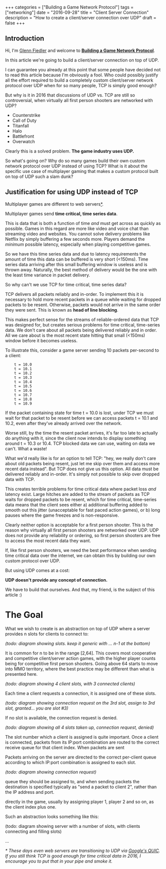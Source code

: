+++
categories = ["Building a Game Network Protocol"]
tags = ["networking"]
date = "2016-09-28"
title = "Client Server Connection"
description = "How to create a client/server connection over UDP"
draft = false
+++

## Introduction

Hi, I'm [Glenn Fiedler](/about) and welcome to **[Building a Game Network Protocol](/categories/building-a-game-network-protocol/)**.

In this article we're going to build a client/server connection on top of UDP.

I can guarantee you already at this point that some people have decided not to read this article because I'm obviously a fool. Who could possibly justify all the effort required to build a completely custom client/server network protocol over UDP when for so many people, TCP is simply good enough?

But why is it in 2016 that discussions of UDP vs. TCP are still so controversial, when virtually all first person shooters are networked with UDP?

* Counterstrike
* Call of Duty
* Titanfall
* Halo
* Battlefront
* Overwatch

Clearly this is a solved problem. **The game industry uses UDP.**

So what's going on? Why do so many games build their own custom network protocol over UDP instead of using TCP? What is it about the specific use case of multiplayer gaming that makes a custom protocol built on top of UDP such a slam dunk?

## Justification for using UDP instead of TCP

Multiplayer games are different to web servers[*](#quic_footnote).

Multiplayer games send **time critical, time series data**. 

This is data that is both a function of time *and* must get across as quickly as possible. Games in this regard are more like video and voice chat than streaming video and websites. You cannot solve delivery problems like Netflix by simply buffering a few seconds more. Players demand the *minimum* possible latency, especially when playing competitive games.

So we have this time series data and due to latency requirements the amount of time this data can be buffered is very short (<150ms). Time series data arriving after this small buffering window is useless and is thrown away. Naturally, the best method of delivery would be the one with the least time variance in packet delivery.

So why can't we use TCP for time critical, time series data?

TCP delivers all packets reliably and in-order. To implement this it is necessary to hold more recent packets in a queue while waiting for dropped packets to be resent. Otherwise, packets would not arrive in the same order they were sent. This is known as **head of line blocking**.

This makes perfect sense for the streams of reliable-ordered data that TCP was designed for, but creates serious problems for time critical, time-series data. We don't care about all packets being delivered reliably and in order. All we care about is the most recent state hitting that small (<150ms) window before it becomes useless.

To illustrate this, consider a game server sending 10 packets per-second to a client:

        t = 10.0
        t = 10.1
        t = 10.2
        t = 10.3
        t = 10.4
        t = 10.5
        t = 10.6
        t = 10.7
        t = 10.8
        t = 10.9

If the packet containing state for time t = 10.0 is lost, under TCP we must wait for that packet to be resent before we can access packets t = 10.1 and 10.2, even after they've already arrived over the network.

Worse still, by the time the resent packet arrives, it's far too late to actually do anything with it, since the client now intends to display something around t = 10.3 or 10.4. TCP blocked data we can use, waiting on data we can't. What a waste!

What we'd really like is for an option to tell TCP: "hey, we really don't care about old packets being resent, just let me skip over them and access more recent data instead". But TCP does not give us this option. All data must be delivered reliably and in-order. It's simply not possible to skip over dropped data with TCP.

This creates terrible problems for time critical data where packet loss *and* latency exist. Large hitches are added to the stream of packets as TCP waits for dropped packets to be resent, which for time critical, time-series data means that the client sees either a) additional buffering added to smooth out this jitter (unacceptable for fast paced action games), or b) long pauses where the game freezes and is non-responsive.

Clearly neither option is acceptable for a first person shooter. This is the reason why virtually all first person shooters are networked over UDP. UDP does not provide any reliability or ordering, so first person shooters are free to access the most recent data they want.

If, like first person shooters, we need the best performance when sending time critical data over the internet, we can obtain this by building our own custom protocol over UDP.

But using UDP comes at a cost: 

**UDP doesn't provide any concept of connection.**

We have to build that ourselves. And that, my friend, is the subject of this article :)

# The Goal

What we wish to create is an abstraction on top of UDP where a server provides n slots for clients to connect to:

*(todo: diagram showing slots. keep it generic with ... n-1 at the bottom)*

It is common for n to be in the range [2,64]. This covers most cooperative and competitive client/server action games, with the higher player counts being for competitive first person shooters. Going above 64 starts to move into MMO territory, where the best practice may be different than what is presented here.

*(todo: diagram showing 4 client slots, with 3 connected clients)*

Each time a client requests a connection, it is assigned one of these slots. 

*(todo: diagram showing connection request on the 3rd slot, assign to 3rd slot, granted... you are slot #3)*

If no slot is available, the connection request is denied. 

*(todo: diagram showing all 4 slots taken up, connection request, denied)*

The slot number which a client is assigned is quite important. Once a client is connected, packets from its IP:port combination are routed to the correct receive queue for that client index. When packets are sent 

Packets arriving on the server are directed to the correct per-client queue according to which IP:port combination is assigned to each slot.

*(todo: diagram showing connection request)*

queue they should be assigned to, and when sending packets the destination is specified typically as "send a packet to client 2", rather than the IP address and port.

directly in the game, usually by assigning player 1, player 2 and so on, as the client index plus one.

Such an abstraction looks something like this:

(todo: diagram showing server with a number of slots, with clients connecting and filling slots)

...

<a name="quic_footnote"></a> _\* These days even web servers are transitioning to UDP via [Google's QUIC](https://ma.ttias.be/googles-quic-protocol-moving-web-tcp-udp/). If you still think TCP is good enough for time critical data in 2016, I encourage you to put that in your pipe and smoke it._